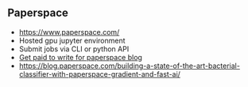 ## Paperspace
* https://www.paperspace.com/
* Hosted gpu jupyter environment
* Submit jobs via CLI or python API
* [Get paid to write for paperspace blog](https://blog.paperspace.com/write-for-paperspace/)
* https://blog.paperspace.com/building-a-state-of-the-art-bacterial-classifier-with-paperspace-gradient-and-fast-ai/